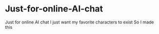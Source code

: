 # Just-for-online-AI-chat
Just for online AI chat
I just want my favorite characters to exist
So I made this
